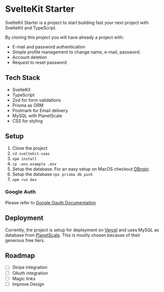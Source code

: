 # SvelteKit Starter

SvelteKit Starter is a project to start building fast your next project with SvelteKit and TypeScript.

By cloning this project you will have already a project with:
- E-mail and password authentication
- Simple profile management to change name, e-mail, password.
- Account deletion
- Request to reset password

## Tech Stack
- SvelteKit
- TypeScript
- Zod for form validations
- Prisma as ORM
- Postmark for Email delivery
- MySQL with PlanetScale
- CSS for styling

## Setup

1. Clone the project
2. `cd sveltekit-saas`
3. `npm install`
4. `cp .env.example .env`
5. Setup the database. For an easy setup on MacOS checkout [DBngin](https://dbngin.com).
6. Setup the database `npx prisma db push`
7. `npm run dev`

### Google Auth
Please refer to [Google Oauth Documentaiton](https://developers.google.com/identity/protocols/oauth2/web-server#httprests)

## Deployment

Currently, the project is setup for deployment on [Vercel](https://vercel.com) and uses MySQL as database from [PlanetScale](http://planetscale.com). This is mostly chosen because of their generous free tiers.

## Roadmap

- [ ] Stripe integration
- [ ] OAuth integration
- [ ] Magic links
- [ ] Improve Design